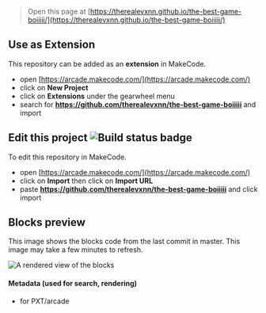  


> Open this page at [https://therealevxnn.github.io/the-best-game-boiiiii/](https://therealevxnn.github.io/the-best-game-boiiiii/)

## Use as Extension

This repository can be added as an **extension** in MakeCode.

* open [https://arcade.makecode.com/](https://arcade.makecode.com/)
* click on **New Project**
* click on **Extensions** under the gearwheel menu
* search for **https://github.com/therealevxnn/the-best-game-boiiiii** and import

## Edit this project ![Build status badge](https://github.com/therealevxnn/the-best-game-boiiiii/workflows/MakeCode/badge.svg)

To edit this repository in MakeCode.

* open [https://arcade.makecode.com/](https://arcade.makecode.com/)
* click on **Import** then click on **Import URL**
* paste **https://github.com/therealevxnn/the-best-game-boiiiii** and click import

## Blocks preview

This image shows the blocks code from the last commit in master.
This image may take a few minutes to refresh.

![A rendered view of the blocks](https://github.com/therealevxnn/the-best-game-boiiiii/raw/master/.github/makecode/blocks.png)

#### Metadata (used for search, rendering)

* for PXT/arcade
<script src="https://makecode.com/gh-pages-embed.js"></script><script>makeCodeRender("{{ site.makecode.home_url }}", "{{ site.github.owner_name }}/{{ site.github.repository_name }}");</script>
